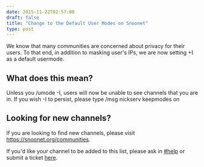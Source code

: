 ```yaml
--- 
date: 2015-11-22T02:57:00
draft: false
title: "Change to the Default User Modes on Snoonet"
type: post
---
```


We know that many communities are concerned about privacy for their users.  To that end, in addition to masking user's IPs, we are now setting +I as a default usermode. 

## What does this mean?

Unless you /umode -I, users will now be unable to see channels that you are in.  If you wish -I to persist, please type /msg nickserv keepmodes on

## Looking for new channels?

If you are looking to find new channels, please visit https://snoonet.org/communities.  

If you'd like your channel to be added to this list, please ask in [#help](https://webchat.snoonet.org/help) or submit a ticket [here](https://support.snoonet.org).